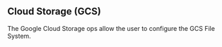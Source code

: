 ## Cloud Storage (GCS) ##

The Google Cloud Storage ops allow the user to configure the GCS File System.
